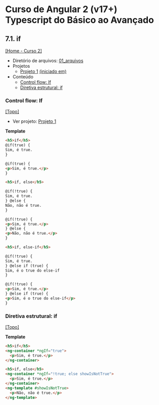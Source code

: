 # Curso de Angular 2 (v17+) Typescript do Básico ao Avançado

## 7.1. if
[[Home - Curso 2]](../../README.md#curso-2)<br />

- Diretório de arquivos: [01_arquivos](./01_arquivos/)
- Projetos
  - [Projeto 1](./01_arquivos/proj_01/) [(iniciado em)](#control-flow-if)
- Conteúdo
  - [Control flow: If](#control-flow-if)
  - [Diretiva estrutural: if](#diretiva-estrutural-if)

### Control flow: If
[[Topo]](#)<br />

- Ver projeto: [Projeto 1](./01_arquivos/proj_01/)

**Template**
```html
<h5>if</h5>
@if(true) {
Sim, é true.
}

@if(true) {
<p>Sim, é true.</p>
}

<h5>if, else</h5>

@if(!true) {
Sim, é true.
} @else {
Não, não é true.
}

@if(!true) {
<p>Sim, é true.</p>
} @else {
<p>Não, não é true.</p>
}

<h5>if, else-if</h5>

@if(!true) {
Sim, é true.
} @else if (true) {
Sim, é o true do else-if
}

@if(!true) {
<p>Sim, é true.</p>
} @else if (true) {
<p>Sim, é o true do else-if</p>
}
```

### Diretiva estrutural: if
[[Topo]](#)<br />

**Template**
```html
<h5>if</h5>
<ng-container *ngIf="true">
  <p>Sim, é true.</p>
</ng-container>

<h5>if, else</h5>
<ng-container *ngIf="!true; else showIsNotTrue">
  <p>Sim, é true.</p>
</ng-container>
<ng-template #showIsNotTrue>
  <p>Não, não é true.</p>
</ng-template>
```
